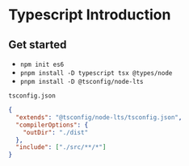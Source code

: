 # Typescript Introduction

## Get started

- `npm init es6`
- `pnpm install -D typescript tsx @types/node`
- `pnpm install -D @tsconfig/node-lts`

`tsconfig.json`

```json
{
  "extends": "@tsconfig/node-lts/tsconfig.json",
  "compilerOptions": {
    "outDir": "./dist"
  },
  "include": ["./src/**/*"]
}
```
